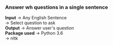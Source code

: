 ### Answer wh questions in a single sentence

**Input** -> Any English Sentence<br>
           -> Select question to ask<br>
**Output** -> Answer user's question<br>
**Package used** -> Python 3.6<br>
                 -> nltk<br>
